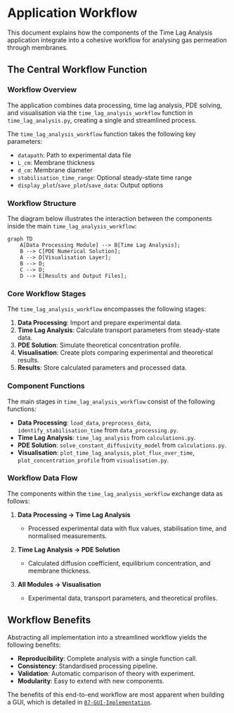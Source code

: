 # Application Workflow

This document explains how the components of the Time Lag Analysis application integrate into a cohesive workflow for analysing gas permeation through membranes.

## The Central Workflow Function

### Workflow Overview

The application combines data processing, time lag analysis, PDE solving, and visualisation via the `time_lag_analysis_workflow` function in `time_lag_analysis.py`, creating a single and streamlined process. 

The `time_lag_analysis_workflow` function takes the following key parameters:

- `datapath`: Path to experimental data file
- `L_cm`: Membrane thickness
- `d_cm`: Membrane diameter
- `stabilisation_time_range`: Optional steady-state time range
- `display_plot`/`save_plot`/`save_data`: Output options

### Workflow Structure

The diagram below illustrates the interaction between the components inside the main `time_lag_analysis_workflow`:

```mermaid
graph TD
    A[Data Processing Module] --> B[Time Lag Analysis];
    B --> C[PDE Numerical Solution];
    A --> D[Visualisation Layer];
    B --> D;
    C --> D;
    D --> E[Results and Output Files];

```
### Core Workflow Stages

The `time_lag_analysis_workflow` encompasses the following stages:

1. **Data Processing**: Import and prepare experimental data.
2. **Time Lag Analysis**: Calculate transport parameters from steady-state data.
3. **PDE Solution**: Simulate theoretical concentration profile.
4. **Visualisation**: Create plots comparing experimental and theoretical results.
5. **Results**: Store calculated parameters and processed data.

### Component Functions

The main stages in `time_lag_analysis_workflow` consist of the following functions:

- **Data Processing**: `load_data`, `preprocess_data`, `identify_stabilisation_time` from `data_processing.py`.
- **Time Lag Analysis**: `time_lag_analysis` from `calculations.py`.
- **PDE Solution**: `solve_constant_diffusivity_model` from `calculations.py`.
- **Visualisation**: `plot_time_lag_analysis`, `plot_flux_over_time`, `plot_concentration_profile` from `visualisation.py`.

### Workflow Data Flow

The components within the `time_lag_analysis_workflow` exchange data as follows:

1. **Data Processing → Time Lag Analysis**
   - Processed experimental data with flux values, stabilisation time, and normalised measurements.

2. **Time Lag Analysis → PDE Solution**
   - Calculated diffusion coefficient, equilibrium concentration, and membrane thickness.

3. **All Modules → Visualisation**
   - Experimental data, transport parameters, and theoretical profiles.

## Workflow Benefits

Abstracting all implementation into a streamlined workflow yields the following benefits:

- **Reproducibility**: Complete analysis with a single function call.
- **Consistency**: Standardised processing pipeline.
- **Validation**: Automatic comparison of theory with experiment.
- **Modularity**: Easy to extend with new components.

The benefits of this end-to-end workflow are most apparent when building a GUI, which is detailed in [`07-GUI-Implementation`](07-GUI-Implementation.md).